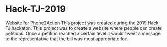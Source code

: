 # Hack-TJ-2019
Website for Phone2Action
This project was created during the 2019 Hack TJ hackaton.
This project was to create a website where people can create petitions. Once a petition reached a certain level it would tweet
a message to the representative that the bill was most appropriate for.
